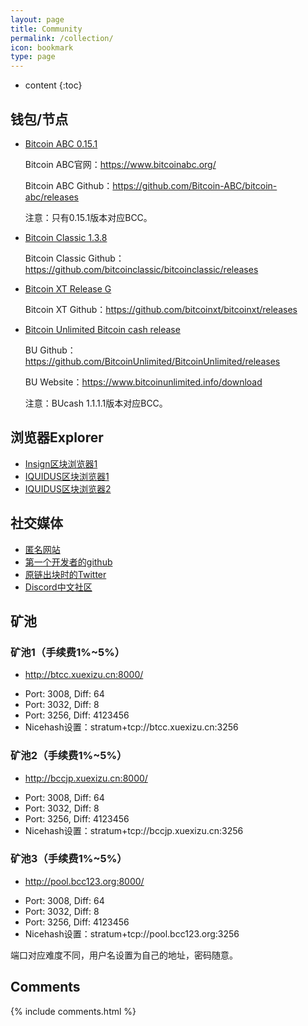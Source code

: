 ```yaml
---
layout: page
title: Community
permalink: /collection/
icon: bookmark
type: page
---
```


* content
{:toc}

## 钱包/节点

* [Bitcoin ABC 0.15.1](https://download.bitcoinabc.org/0.15.1/)

    Bitcoin ABC官网：https://www.bitcoinabc.org/
    
    Bitcoin ABC Github：https://github.com/Bitcoin-ABC/bitcoin-abc/releases
    
	注意：只有0.15.1版本对应BCC。

* [Bitcoin Classic 1.3.8](https://github.com/bitcoinclassic/bitcoinclassic/releases/tag/v1.3.8uahf) 

	Bitcoin Classic Github：https://github.com/bitcoinclassic/bitcoinclassic/releases
	
* [Bitcoin XT Release G](https://github.com/bitcoinxt/bitcoinxt/releases/tag/v0.11G2)

	Bitcoin XT Github：https://github.com/bitcoinxt/bitcoinxt/releases

* [Bitcoin Unlimited Bitcoin cash release](https://github.com/BitcoinUnlimited/BitcoinUnlimited/releases/tag/bucash1.1.1.1)

	 BU Github：https://github.com/BitcoinUnlimited/BitcoinUnlimited/releases
	
	 BU Website：https://www.bitcoinunlimited.info/download
	
	注意：BUcash 1.1.1.1版本对应BCC。
	

## 浏览器Explorer

* [Insign区块浏览器1](https://oldbcl.truevisionofsatoshi.com)
* [IQUIDUS区块浏览器1](http://explorer.bcc123.org:9000/)
* [IQUIDUS区块浏览器2](http://insight.bcc123.org:8888/)

## 社交媒体

* [匿名网站](http://bitcoinclashic.org/)
* [第一个开发者的github](https://github.com/Bitcoin-Clashic)
* [原链出块时的Twitter](https://twitter.com/BitcoinClashic)
* [Discord中文社区](https://discord.gg/gZSjSax)

## 矿池

### 矿池1（手续费1%~5%）
* http://btcc.xuexizu.cn:8000/
- Port: 3008, Diff: 64
- Port: 3032, Diff: 8
- Port: 3256, Diff: 4123456
- Nicehash设置：stratum+tcp://btcc.xuexizu.cn:3256

### 矿池2（手续费1%~5%）
* http://bccjp.xuexizu.cn:8000/
- Port: 3008, Diff: 64
- Port: 3032, Diff: 8
- Port: 3256, Diff: 4123456
- Nicehash设置：stratum+tcp://bccjp.xuexizu.cn:3256

### 矿池3（手续费1%~5%）
* http://pool.bcc123.org:8000/
- Port: 3008, Diff: 64
- Port: 3032, Diff: 8
- Port: 3256, Diff: 4123456
- Nicehash设置：stratum+tcp://pool.bcc123.org:3256


端口对应难度不同，用户名设置为自己的地址，密码随意。


## Comments

{% include comments.html %}
